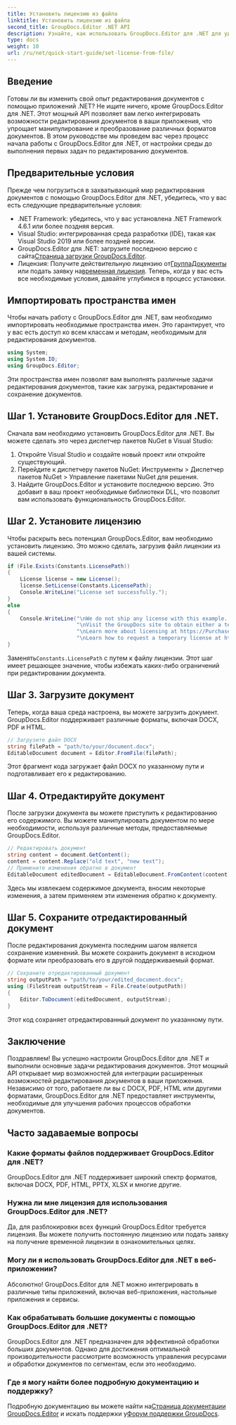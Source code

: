 ```yaml
---
title: Установить лицензию из файла
linktitle: Установить лицензию из файла
second_title: GroupDocs.Editor .NET API
description: Узнайте, как использовать GroupDocs.Editor для .NET для удобного редактирования документов в ваших приложениях. Включены пошаговое руководство, советы и часто задаваемые вопросы.
type: docs
weight: 10
url: /ru/net/quick-start-guide/set-license-from-file/
---
```

## Введение
Готовы ли вы изменить свой опыт редактирования документов с помощью приложений .NET? Не ищите ничего, кроме GroupDocs.Editor для .NET. Этот мощный API позволяет вам легко интегрировать возможности редактирования документов в ваши приложения, что упрощает манипулирование и преобразование различных форматов документов. В этом руководстве мы проведем вас через процесс начала работы с GroupDocs.Editor для .NET, от настройки среды до выполнения первых задач по редактированию документов.
## Предварительные условия
Прежде чем погрузиться в захватывающий мир редактирования документов с помощью GroupDocs.Editor для .NET, убедитесь, что у вас есть следующие предварительные условия:
- .NET Framework: убедитесь, что у вас установлена .NET Framework 4.6.1 или более поздняя версия.
- Visual Studio: интегрированная среда разработки (IDE), такая как Visual Studio 2019 или более поздней версии.
-  GroupDocs.Editor для .NET: загрузите последнюю версию с сайта[Страница загрузки GroupDocs.Editor](https://releases.groupdocs.com/editor/net/).
-  Лицензия: Получите действительную лицензию от[ГруппаДокументы](https://purchase.groupdocs.com/buy) или подать заявку на[временная лицензия](https://purchase.groupdocs.com/temporary-license/).
Теперь, когда у вас есть все необходимые условия, давайте углубимся в процесс установки.
## Импортировать пространства имен
Чтобы начать работу с GroupDocs.Editor для .NET, вам необходимо импортировать необходимые пространства имен. Это гарантирует, что у вас есть доступ ко всем классам и методам, необходимым для редактирования документов.
```csharp
using System;
using System.IO;
using GroupDocs.Editor;
```
Эти пространства имен позволят вам выполнять различные задачи редактирования документов, такие как загрузка, редактирование и сохранение документов.
## Шаг 1. Установите GroupDocs.Editor для .NET.
Сначала вам необходимо установить GroupDocs.Editor для .NET. Вы можете сделать это через диспетчер пакетов NuGet в Visual Studio:
1. Откройте Visual Studio и создайте новый проект или откройте существующий.
2. Перейдите к диспетчеру пакетов NuGet: Инструменты > Диспетчер пакетов NuGet > Управление пакетами NuGet для решения.
3. Найдите GroupDocs.Editor и установите последнюю версию.
Это добавит в ваш проект необходимые библиотеки DLL, что позволит вам использовать функциональность GroupDocs.Editor.
## Шаг 2. Установите лицензию
Чтобы раскрыть весь потенциал GroupDocs.Editor, вам необходимо установить лицензию. Это можно сделать, загрузив файл лицензии из вашей системы.
```csharp
if (File.Exists(Constants.LicensePath))
{
    License license = new License();
    license.SetLicense(Constants.LicensePath);
    Console.WriteLine("License set successfully.");
}
else
{
    Console.WriteLine("\nWe do not ship any license with this example. " +
                      "\nVisit the GroupDocs site to obtain either a temporary or permanent license. " +
                      "\nLearn more about licensing at https://Purchase.groupdocs.com/faqs/licensing. " +
                      "\nLearn how to request a temporary license at https://Purchase.groupdocs.com/temporary-license.");
}
```
 Заменять`Constants.LicensePath` с путем к файлу лицензии. Этот шаг имеет решающее значение, чтобы избежать каких-либо ограничений при редактировании документа. 
## Шаг 3. Загрузите документ
Теперь, когда ваша среда настроена, вы можете загрузить документ. GroupDocs.Editor поддерживает различные форматы, включая DOCX, PDF и HTML.
```csharp
// Загрузите файл DOCX
string filePath = "path/to/your/document.docx";
EditableDocument document = Editor.FromFile(filePath);
```
Этот фрагмент кода загружает файл DOCX по указанному пути и подготавливает его к редактированию.
## Шаг 4. Отредактируйте документ
После загрузки документа вы можете приступить к редактированию его содержимого. Вы можете манипулировать документом по мере необходимости, используя различные методы, предоставляемые GroupDocs.Editor.
```csharp
// Редактировать документ
string content = document.GetContent();
content = content.Replace("old text", "new text");
// Примените изменения обратно в документ
EditableDocument editedDocument = EditableDocument.FromContent(content);
```
Здесь мы извлекаем содержимое документа, вносим некоторые изменения, а затем применяем эти изменения обратно к документу.
## Шаг 5. Сохраните отредактированный документ
После редактирования документа последним шагом является сохранение изменений. Вы можете сохранить документ в исходном формате или преобразовать его в другой поддерживаемый формат.
```csharp
// Сохраните отредактированный документ
string outputPath = "path/to/your/edited_document.docx";
using (FileStream outputStream = File.Create(outputPath))
{
    Editor.ToDocument(editedDocument, outputStream);
}
```
Этот код сохраняет отредактированный документ по указанному пути.
## Заключение
Поздравляем! Вы успешно настроили GroupDocs.Editor для .NET и выполнили основные задачи редактирования документов. Этот мощный API открывает мир возможностей для интеграции расширенных возможностей редактирования документов в ваши приложения. Независимо от того, работаете ли вы с DOCX, PDF, HTML или другими форматами, GroupDocs.Editor для .NET предоставляет инструменты, необходимые для улучшения рабочих процессов обработки документов.
## Часто задаваемые вопросы
### Какие форматы файлов поддерживает GroupDocs.Editor для .NET?
GroupDocs.Editor для .NET поддерживает широкий спектр форматов, включая DOCX, PDF, HTML, PPTX, XLSX и многие другие.
### Нужна ли мне лицензия для использования GroupDocs.Editor для .NET?
Да, для разблокировки всех функций GroupDocs.Editor требуется лицензия. Вы можете получить постоянную лицензию или подать заявку на получение временной лицензии в ознакомительных целях.
### Могу ли я использовать GroupDocs.Editor для .NET в веб-приложении?
Абсолютно! GroupDocs.Editor для .NET можно интегрировать в различные типы приложений, включая веб-приложения, настольные приложения и сервисы.
### Как обрабатывать большие документы с помощью GroupDocs.Editor для .NET?
GroupDocs.Editor для .NET предназначен для эффективной обработки больших документов. Однако для достижения оптимальной производительности рассмотрите возможность управления ресурсами и обработки документов по сегментам, если это необходимо.
### Где я могу найти более подробную документацию и поддержку?
 Подробную документацию вы можете найти на[Страница документации GroupDocs.Editor](https://reference.groupdocs.com/editor/net/) и искать поддержки у[Форум поддержки GroupDocs](https://forum.groupdocs.com/c/editor/20).